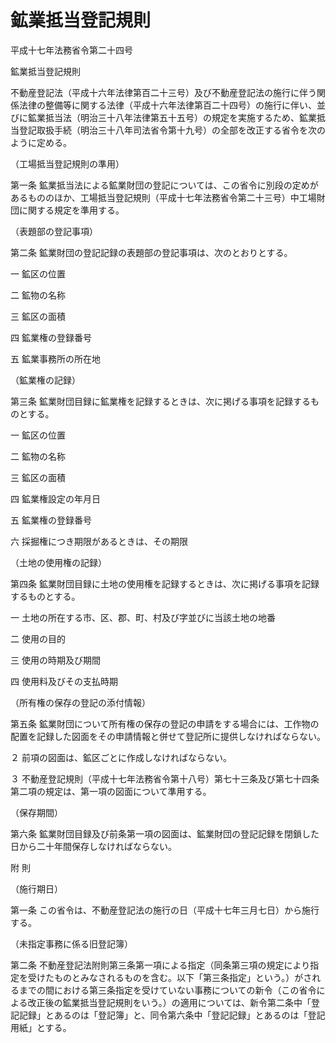 # 鉱業抵当登記規則

平成十七年法務省令第二十四号

鉱業抵当登記規則

不動産登記法（平成十六年法律第百二十三号）及び不動産登記法の施行に伴う関係法律の整備等に関する法律（平成十六年法律第百二十四号）の施行に伴い、並びに鉱業抵当法（明治三十八年法律第五十五号）の規定を実施するため、鉱業抵当登記取扱手続（明治三十八年司法省令第十九号）の全部を改正する省令を次のように定める。

（工場抵当登記規則の準用）

第一条 鉱業抵当法による鉱業財団の登記については、この省令に別段の定めがあるもののほか、工場抵当登記規則（平成十七年法務省令第二十三号）中工場財団に関する規定を準用する。

（表題部の登記事項）

第二条 鉱業財団の登記記録の表題部の登記事項は、次のとおりとする。

一 鉱区の位置

二 鉱物の名称

三 鉱区の面積

四 鉱業権の登録番号

五 鉱業事務所の所在地

（鉱業権の記録）

第三条 鉱業財団目録に鉱業権を記録するときは、次に掲げる事項を記録するものとする。

一 鉱区の位置

二 鉱物の名称

三 鉱区の面積

四 鉱業権設定の年月日

五 鉱業権の登録番号

六 採掘権につき期限があるときは、その期限

（土地の使用権の記録）

第四条 鉱業財団目録に土地の使用権を記録するときは、次に掲げる事項を記録するものとする。

一 土地の所在する市、区、郡、町、村及び字並びに当該土地の地番

二 使用の目的

三 使用の時期及び期間

四 使用料及びその支払時期

（所有権の保存の登記の添付情報）

第五条 鉱業財団について所有権の保存の登記の申請をする場合には、工作物の配置を記録した図面をその申請情報と併せて登記所に提供しなければならない。

２ 前項の図面は、鉱区ごとに作成しなければならない。

３ 不動産登記規則（平成十七年法務省令第十八号）第七十三条及び第七十四条第二項の規定は、第一項の図面について準用する。

（保存期間）

第六条 鉱業財団目録及び前条第一項の図面は、鉱業財団の登記記録を閉鎖した日から二十年間保存しなければならない。

附 則

（施行期日）

第一条 この省令は、不動産登記法の施行の日（平成十七年三月七日）から施行する。

（未指定事務に係る旧登記簿）

第二条 不動産登記法附則第三条第一項による指定（同条第三項の規定により指定を受けたものとみなされるものを含む。以下「第三条指定」という。）がされるまでの間における第三条指定を受けていない事務についての新令（この省令による改正後の鉱業抵当登記規則をいう。）の適用については、新令第二条中「登記記録」とあるのは「登記簿」と、同令第六条中「登記記録」とあるのは「登記用紙」とする。
